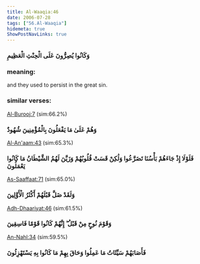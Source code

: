 ```yaml
---
title: Al-Waaqia:46
date: 2006-07-28
tags: ["56.Al-Waaqia"]
hidemeta: true 
ShowPostNavLinks: true 
---
```

### وَكَانُوا يُصِرُّونَ عَلَى الْحِنْثِ الْعَظِيمِ
### meaning: 
and they used to persist in the great sin.
### similar verses: 

[Al-Burooj:7](/85/7) (sim:66.2%)

### وَهُمْ عَلَىٰ مَا يَفْعَلُونَ بِالْمُؤْمِنِينَ شُهُودٌ

[Al-An'aam:43](/6/43) (sim:65.3%)

### فَلَوْلَا إِذْ جَاءَهُمْ بَأْسُنَا تَضَرَّعُوا وَلَٰكِنْ قَسَتْ قُلُوبُهُمْ وَزَيَّنَ لَهُمُ الشَّيْطَانُ مَا كَانُوا يَعْمَلُونَ

[As-Saaffaat:71](/37/71) (sim:65.0%)

### وَلَقَدْ ضَلَّ قَبْلَهُمْ أَكْثَرُ الْأَوَّلِينَ

[Adh-Dhaariyat:46](/51/46) (sim:61.5%)

### وَقَوْمَ نُوحٍ مِنْ قَبْلُ ۖ إِنَّهُمْ كَانُوا قَوْمًا فَاسِقِينَ

[An-Nahl:34](/16/34) (sim:59.5%)

### فَأَصَابَهُمْ سَيِّئَاتُ مَا عَمِلُوا وَحَاقَ بِهِمْ مَا كَانُوا بِهِ يَسْتَهْزِئُونَ
